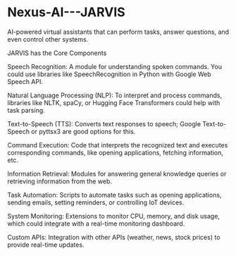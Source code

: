 # Nexus-AI---JARVIS
 AI-powered virtual assistants that can perform tasks, answer questions, and even control other systems.
 
 JARVIS has the Core Components
 
Speech Recognition: A module for understanding spoken commands. You could use libraries like SpeechRecognition in Python with Google Web Speech API.

Natural Language Processing (NLP): To interpret and process commands, libraries like NLTK, spaCy, or Hugging Face Transformers could help with task parsing.

Text-to-Speech (TTS): Converts text responses to speech; Google Text-to-Speech or pyttsx3 are good options for this.

Command Execution: Code that interprets the recognized text and executes corresponding commands, like opening applications, fetching information, etc.

Information Retrieval: Modules for answering general knowledge queries or retrieving information from the web.

Task Automation: Scripts to automate tasks such as opening applications, sending emails, setting reminders, or controlling IoT devices.

System Monitoring: Extensions to monitor CPU, memory, and disk usage, which could integrate with a real-time monitoring dashboard.

Custom APIs: Integration with other APIs (weather, news, stock prices) to provide real-time updates.
